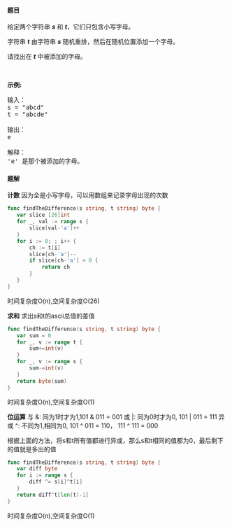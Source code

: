 #### 题目
<p>给定两个字符串 <em><strong>s</strong></em> 和 <em><strong>t</strong></em>，它们只包含小写字母。</p>

<p>字符串&nbsp;<strong><em>t</em></strong>&nbsp;由字符串&nbsp;<strong><em>s</em></strong>&nbsp;随机重排，然后在随机位置添加一个字母。</p>

<p>请找出在 <em><strong>t</strong></em> 中被添加的字母。</p>

<p>&nbsp;</p>

<p><strong>示例:</strong></p>

<pre>输入：
s = &quot;abcd&quot;
t = &quot;abcde&quot;

输出：
e

解释：
&#39;e&#39; 是那个被添加的字母。
</pre>


 #### 题解
 **计数**
 因为全是小写字母，可以用数组来记录字母出现的次数
 ```go
func findTheDifference(s string, t string) byte {
	var slice [26]int
	for _, val := range s {
		slice[val-'a']++
	}
	for i := 0; ; i++ {
		ch := t[i]
		slice[ch-'a']--
		if slice[ch-'a'] < 0 {
			return ch
		}
	}
}
```
 时间复杂度O(n),空间复杂度O(26)
 
 **求和**
 求出s和t的ascii总值的差值
 ```go
func findTheDifference(s string, t string) byte {
	var sum = 0
	for _, v := range t {
		sum+=int(v)
	}
	for _, v := range s {
		sum-=int(v)
	}
	return byte(sum)
}
```
 时间复杂度O(n),空间复杂度O(1)

 **位运算**
 与  &: 同为1时才为1,101 & 011 = 001
 或  |: 同为0时才为0, 101 | 011 = 111
 异或 ^: 不同为1,相同为0, 101 ^ 011 = 110， 111 ^ 111 = 000
 
 根据上面的方法，将s和t所有值都进行异或，那么s和t相同的值都为0，最后剩下的值就是多出的值
 ```go
func findTheDifference(s string, t string) byte {
	var diff byte
	for i := range s {
		diff ^= s[i]^t[i]
	}
	return diff^t[len(t)-1]
}
```
 时间复杂度O(n),空间复杂度O(1)